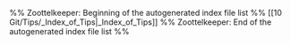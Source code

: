 %% Zoottelkeeper: Beginning of the autogenerated index file list  %%
 [[10 Git/Tips/_Index_of_Tips|_Index_of_Tips]]
%% Zoottelkeeper: End of the autogenerated index file list  %%

